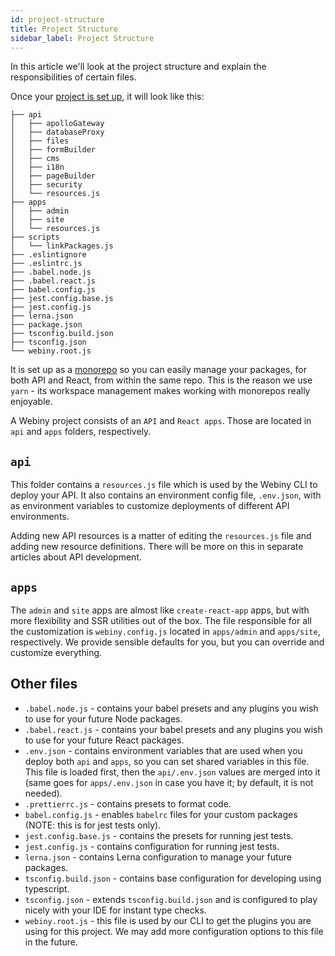 ```yaml
---
id: project-structure
title: Project Structure
sidebar_label: Project Structure
---
```


In this article we'll look at the project structure and explain the responsibilities of certain files.

Once your [project is set up](/docs/get-started/quick-start.md), it will look like this:

```
├── api
│   ├── apolloGateway
│   ├── databaseProxy
│   ├── files
│   ├── formBuilder
│   ├── cms
│   ├── i18n
│   ├── pageBuilder
│   ├── security
│   └── resources.js
├── apps
│   ├── admin
│   ├── site
│   └── resources.js
├── scripts
│   └── linkPackages.js
├── .eslintignore
├── .eslintrc.js
├── .babel.node.js
├── .babel.react.js
├── babel.config.js
├── jest.config.base.js
├── jest.config.js
├── lerna.json
├── package.json
├── tsconfig.build.json
├── tsconfig.json
└── webiny.root.js
```

It is set up as a [monorepo](https://en.wikipedia.org/wiki/Monorepo) so you can easily manage your packages, for both API and React, from within the same repo. This is the reason we use `yarn` - its workspace management makes working with monorepos really enjoyable.

A Webiny project consists of an `API` and `React apps`. Those are located in `api` and `apps` folders, respectively.

## `api`

This folder contains a `resources.js` file which is used by the Webiny CLI to deploy your API. It also contains an environment config file, `.env.json`, with as environment variables to customize deployments of different API environments.

Adding new API resources is a matter of editing the `resources.js` file and adding new resource definitions. There will be more on this in separate articles about API development.

## `apps`

The `admin` and `site` apps are almost like `create-react-app` apps, but with more flexibility and SSR utilities out of the box. The file responsible for all the customization is `webiny.config.js` located in `apps/admin` and `apps/site`, respectively. We provide sensible defaults for you, but you can override and customize everything.

## Other files

- `.babel.node.js` - contains your babel presets and any plugins you wish to use for your future Node packages.
- `.babel.react.js` - contains your babel presets and any plugins you wish to use for your future React packages.
- `.env.json` - contains environment variables that are used when you deploy both `api` and `apps`, so you can set shared variables in this file. This file is loaded first, then the `api/.env.json` values are merged into it (same goes for `apps/.env.json` in case you have it; by default, it is not needed).
- `.prettierrc.js` - contains presets to format code.
- `babel.config.js` - enables `babelrc` files for your custom packages (NOTE: this is for jest tests only).
- `jest.config.base.js` - contains the presets for running jest tests.
- `jest.config.js` - contains configuration for running jest tests.
- `lerna.json` - contains Lerna configuration to manage your future packages.
- `tsconfig.build.json` - contains base configuration for developing using typescript.
- `tsconfig.json` - extends `tsconfig.build.json` and is configured to play nicely with your IDE for instant type checks.
- `webiny.root.js` - this file is used by our CLI to get the plugins you are using for this project. We may add more configuration options to this file in the future.
